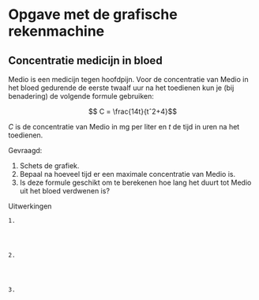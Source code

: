 # Opgave met de grafische rekenmachine

  
## Concentratie medicijn in bloed

Medio is een medicijn tegen hoofdpijn. Voor de concentratie van Medio in het bloed gedurende de eerste twaalf uur na het toedienen kun je (bij benadering) de volgende formule gebruiken:


$$ C = \frac{14t}{tˆ2+4}$$


$C$ is de concentratie van Medio in mg per liter en $t$ de tijd in uren na het toedienen.

Gevraagd:
1. Schets de grafiek.
2. Bepaal na hoeveel tijd er een maximale concentratie van Medio is.
3. Is deze formule geschikt om te berekenen hoe lang het duurt tot Medio uit het bloed verdwenen is?

Uitwerkingen
```{figure} https://teachbooks.github.io/Showing-Physics/main/_images/FP.JPG
1.




```

```{figure} https://teachbooks.github.io/Showing-Physics/main/_images/FP.JPG
2.




```
 ```{figure} https://teachbooks.github.io/Showing-Physics/main/_images/FP.JPG
3.




```
